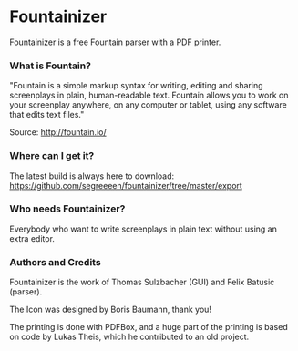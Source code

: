 # Fountainizer
Fountainizer is a free Fountain parser with a PDF printer.

### What is Fountain?
"Fountain is a simple markup syntax for writing, editing and sharing screenplays in plain, human-readable text. Fountain allows you to work on your screenplay anywhere, on any computer or tablet, using any software that edits text files."

Source: http://fountain.io/

### Where can I get it? 
The latest build is always here to download: https://github.com/segreeeen/fountainizer/tree/master/export



### Who needs Fountainizer?
Everybody who want to write screenplays in plain text without using an extra editor. 

### Authors and Credits
Fountainizer is the work of Thomas Sulzbacher (GUI) and Felix Batusic (parser).

The Icon was designed by Boris Baumann, thank you!

The printing is done with PDFBox, and a huge part of the printing is based on code by Lukas Theis, which he contributed to an old project.
